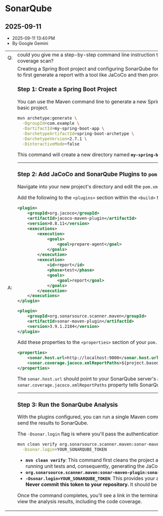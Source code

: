 # SonarQube

## 2025-09-11

- 2025-09-11 13:40 PM
- By Google Gemini

<table><tr><td>Q:</td><td>
<!-- add your Prompt bellow-->
could you give me a step-by-step command line instruction to create a sample springboot project and configure sonarqube for code coverage scan?
</td></tr><tr><td>A:</td><td>
<!-- add Chatbot Response bellow-->
Creating a Spring Boot project and configuring SonarQube for code coverage involves a few command-line steps using Maven. The key is to first generate a report with a tool like JaCoCo and then provide that report to the SonarScanner during the analysis.

### Step 1: Create a Spring Boot Project

You can use the Maven command line to generate a new Spring Boot project. This command uses the Spring Boot archetype to scaffold a basic project.

```bash
mvn archetype:generate \
  -DgroupId=com.example \
  -DartifactId=my-spring-boot-app \
  -DarchetypeArtifactId=spring-boot-archetype \
  -DarchetypeVersion=2.7.1 \
  -DinteractiveMode=false
```

This command will create a new directory named **`my-spring-boot-app`** with a standard Spring Boot project structure and a `pom.xml` file.

-----

### Step 2: Add JaCoCo and SonarQube Plugins to `pom.xml`

Navigate into your new project's directory and edit the `pom.xml` file to add the necessary plugins for code coverage and SonarQube analysis.

Add the following to the `<plugins>` section within the `<build>` tag:

```xml
<plugin>
    <groupId>org.jacoco</groupId>
    <artifactId>jacoco-maven-plugin</artifactId>
    <version>0.8.11</version>
    <executions>
        <execution>
            <goals>
                <goal>prepare-agent</goal>
            </goals>
        </execution>
        <execution>
            <id>report</id>
            <phase>test</phase>
            <goals>
                <goal>report</goal>
            </goals>
        </execution>
    </executions>
</plugin>

<plugin>
    <groupId>org.sonarsource.scanner.maven</groupId>
    <artifactId>sonar-maven-plugin</artifactId>
    <version>3.9.1.2184</version>
</plugin>
```

Add these properties to the `<properties>` section of your `pom.xml`.

```xml
<properties>
    <sonar.host.url>http://localhost:9000</sonar.host.url>
    <sonar.coverage.jacoco.xmlReportPaths>${project.basedir}/target/site/jacoco/jacoco.xml</sonar.coverage.jacoco.xmlReportPaths>
</properties>
```

The `sonar.host.url` should point to your SonarQube server's address. If you're running it locally, `http://localhost:9000` is the default. The `sonar.coverage.jacoco.xmlReportPaths` property tells SonarQube where to find the JaCoCo report.

-----

### Step 3: Run the SonarQube Analysis

With the plugins configured, you can run a single Maven command to execute the tests, generate the JaCoCo coverage report, and then send the results to SonarQube.

The `-Dsonar.login` flag is where you'll pass the authentication token for your SonarQube project.

```bash
mvn clean verify org.sonarsource.scanner.maven:sonar-maven-plugin:sonar \
  -Dsonar.login=YOUR_SONARQUBE_TOKEN
```

  * **`mvn clean verify`**: This command first cleans the project and then runs the entire build lifecycle up to the `verify` phase, which includes running unit tests and, consequently, generating the JaCoCo report.
  * **`org.sonarsource.scanner.maven:sonar-maven-plugin:sonar`**: This is the explicit goal to run the SonarQube analysis.
  * **`-Dsonar.login=YOUR_SONARQUBE_TOKEN`**: This provides your authentication token, which you must get from your SonarQube instance. **Never commit this token to your repository.** It should be handled as a secret, especially in CI/CD pipelines.

Once the command completes, you'll see a link in the terminal output to your project's dashboard on the SonarQube server, where you can view the analysis results, including the code coverage.
</td></tr></table>
